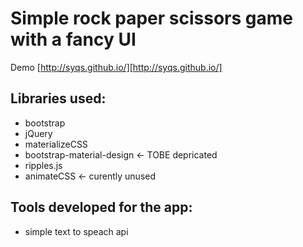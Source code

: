 # Simple rock paper scissors game with a fancy UI

Demo [http://syqs.github.io/][http://syqs.github.io/]

## Libraries used:
- bootstrap
- jQuery
- materializeCSS
- bootstrap-material-design <- TOBE depricated
- ripples.js
- animateCSS <- curently unused

## Tools developed for the app:
- simple text to speach api

